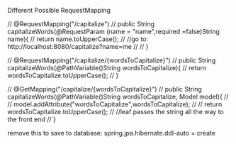 

Different Possible RequestMapping

//    @RequestMapping("/capitalize")
//    public String capitalizeWords(@RequestParam (name = "name",required =false)String name){
//        return name.toUpperCase();
//        //go to: http://localhost:8080/capitalize?name=me
//
//    }

//    @RequestMapping("/capitalize/{wordsToCapitalize}")
//    public String capitalizeWords(@PathVariable()String wordsToCapitalize){
//        return  wordsToCapitalize.toUpperCase();
//    }

//    @GetMapping("/capitalize/{wordsToCapitalize}")
//    public String capitalizeWords(@PathVariable()String wordsToCapitalize, Model model){
//
//       model.addAttribute("wordsToCapitalize",wordsToCapitalize);
//
//       return wordsToCapitalize.toUpperCase();
//        //leaf passes the string all the way to the front end
//    }

remove this to save to database: spring.jpa.hibernate.ddl-auto = create
